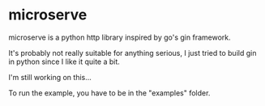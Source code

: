 # microserve

microserve is a python http library inspired by go's gin framework.

It's probably not really suitable for anything serious, I just tried to build gin in python since I like it quite a bit.

I'm still working on this...

To run the example, you have to be in the "examples" folder.

